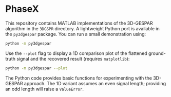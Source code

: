 # PhaseX

This repository contains MATLAB implementations of the 3D-GESPAR algorithm in the `3DGSPR` directory.
A lightweight Python port is available in the `py3dgespar` package. You can run a small
demonstration using:

```bash
python -m py3dgespar
```

Use the `--plot` flag to display a 1D comparison plot of the flattened
ground-truth signal and the recovered result (requires `matplotlib`):

```bash
python -m py3dgespar --plot
```

The Python code provides basic functions for experimenting with the 3D-GESPAR
approach. The 1D variant assumes an even signal length; providing an odd length
will raise a ``ValueError``.
